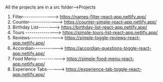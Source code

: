 All the projects are in a src folder-->Projects

1. Filter---------------> https://names-filter-react-app.netlify.app/
2. Counter--------------> https://counter-simple-react-app.netlify.app/
3. Birthday List--------> https://birthday-list-react-app.netlify.app/
4. Tours ---------------> https://simple-tours-list-react-app.netlify.app/
5. Reviews--------------> https://simple-toggle-reviews-react-app.netlify.app/
6. Accordian------------> https://accordian-questions-toggle-react-app.netlify.app/
7. Food Menu------------> https://simple-food-menu-react-app.netlify.app/
8. Experience Tabs------> https://experience-tab-toggle-react-app.netlify.app/
